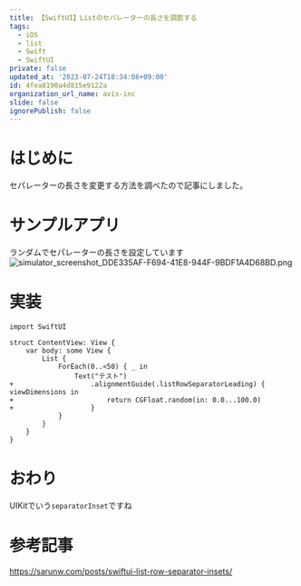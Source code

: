 ```yaml
---
title: 【SwiftUI】Listのセパレーターの長さを調節する
tags:
  - iOS
  - list
  - Swift
  - SwiftUI
private: false
updated_at: '2023-07-24T18:34:06+09:00'
id: 4fea8190a4d815e9122a
organization_url_name: avis-inc
slide: false
ignorePublish: false
---
```

# はじめに
セパレーターの長さを変更する方法を調べたので記事にしました。

# サンプルアプリ
ランダムでセパレーターの長さを設定しています
![simulator_screenshot_DDE335AF-F694-41E8-944F-9BDF1A4D68BD.png](https://qiita-image-store.s3.ap-northeast-1.amazonaws.com/0/1745371/9f58737b-de1a-2c3a-2ceb-c671b9efc821.png)

# 実装
```diff_swift
import SwiftUI

struct ContentView: View {
    var body: some View {
        List {
            ForEach(0..<50) { _ in
                Text("テスト")
+                   .alignmentGuide(.listRowSeparatorLeading) { viewDimensions in
+                       return CGFloat.random(in: 0.0...100.0)
+                   }
            }
        }
    }
}

```

# おわり
UIKitでいう`separatorInset`ですね

# 参考記事
https://sarunw.com/posts/swiftui-list-row-separator-insets/
